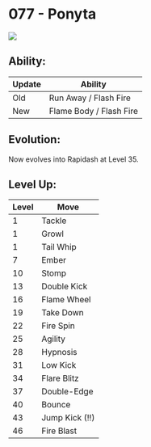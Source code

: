 # 077 - Ponyta
![][077]

## Ability:

Update | Ability
---    | ---
Old    | Run Away / Flash Fire
New    | Flame Body / Flash Fire

## Evolution:
Now evolves into Rapidash at Level 35.

## Level Up:

Level | Move
---   | ---
  1   | Tackle
  1   | Growl
  1   | Tail Whip
  7   | Ember
 10   | Stomp
 13   | Double Kick
 16   | Flame Wheel
 19   | Take Down
 22   | Fire Spin
 25   | Agility
 28   | Hypnosis
 31   | Low Kick
 34   | Flare Blitz
 37   | Double-Edge
 40   | Bounce
 43   | Jump Kick (!!)
 46   | Fire Blast



[077]: /img/pokemon/077.png
